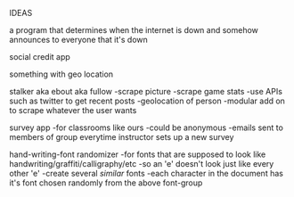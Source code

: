 IDEAS

a program that determines when the internet is down and somehow announces to everyone that it's down

social credit app

something with geo location

stalker aka ebout aka fullow
  -scrape picture
  -scrape game stats
  -use APIs such as twitter to get recent posts
  -geolocation of person
  -modular add on to scrape whatever the user wants

survey app
  -for classrooms like ours
  -could be anonymous
  -emails sent to members of group everytime instructor sets up a new survey

hand-writing-font randomizer
  -for fonts that are supposed to look like handwriting/graffiti/calligraphy/etc
  -so an 'e' doesn't look just like every other 'e'
    -create several *similar* fonts
    -each character in the document has it's font chosen randomly from the above font-group
